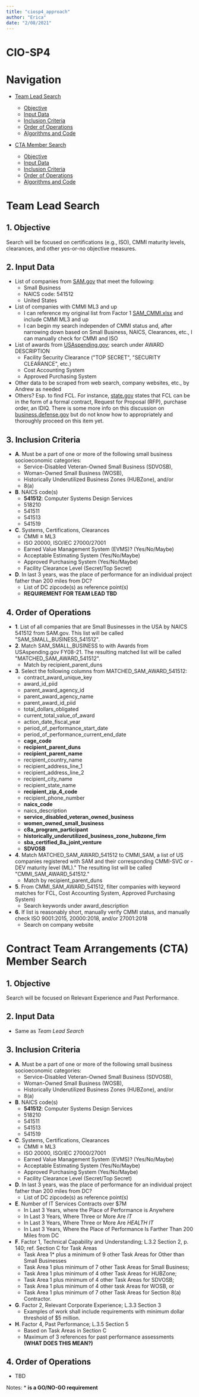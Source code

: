 ```yaml
---
title: "ciosp4_approach"
author: "Erica"
date: "2/08/2021"
---
```

# CIO-SP4

# Navigation
- [Team Lead Search](https://github.com/ericaosta/alagant/blob/main/cio-sp4/ciosp4_approach.md#team-lead-search)
  - [Objective](https://github.com/ericaosta/alagant/blob/main/cio-sp4/ciosp4_approach.md#1-objective)
  - [Input Data](https://github.com/ericaosta/alagant/blob/main/cio-sp4/ciosp4_approach.md#2-input-data)
  - [Inclusion Criteria](https://github.com/ericaosta/alagant/blob/main/cio-sp4/ciosp4_approach.md#3-inclusion-criteria)
  - [Order of Operations](https://github.com/ericaosta/alagant/blob/main/cio-sp4/ciosp4_approach.md#4-order-of-operations)
  - [Algorithms and Code](https://github.com/ericaosta/alagant/blob/main/cio-sp4/ciosp4_approach.md#5algorithms-and-code)

- [CTA Member Search](https://github.com/ericaosta/alagant/blob/main/cio-sp4/ciosp4_approach.md#contract-team-arrangements-cta-member-search)
  - [Objective](https://github.com/ericaosta/alagant/blob/main/cio-sp4/ciosp4_approach.md#1-objective-1)
  - [Input Data](https://github.com/ericaosta/alagant/blob/main/cio-sp4/ciosp4_approach.md#2-input-data-1)
  - [Inclusion Criteria](https://github.com/ericaosta/alagant/blob/main/cio-sp4/ciosp4_approach.md#3-inclusion-criteria-1)
  - [Order of Operations](https://github.com/ericaosta/alagant/blob/main/cio-sp4/ciosp4_approach.md#4-order-of-operations-1)
  - [Algorithms and Code](https://github.com/ericaosta/alagant/blob/main/cio-sp4/ciosp4_approach.md#5algorithms-and-code)

# Team Lead Search
## 1. Objective
Search will be focused on certifications (e.g., ISO), CMMI maturity levels, clearances, and other yes-or-no objective measures.

## 2. Input Data
- List of companies from [SAM.gov](https://www.sam.gov/SAM/pages/public/searchRecords/advancedEMRSearch.jsf) that meet the following:
  - Small Business
  - NAICS code: 541512
  - United States
- List of companies with CMMI ML3 and up
  - I can reference my original list from Factor 1 [SAM_CMMI.xlsx](https://github.com/ericaosta/alagant/blob/main/F1/SAM_CMMI.xlsx) and include CMMI ML3 and up
  - I can begin my search independen of CMMI status and, after narrowing down based on Small Business, NAICS, Clearances, etc., I can manually check for CMMI and ISO
- List of awards from [USAspending.gov](https://www.usaspending.gov); search under AWARD DESCRIPTION
  - Facility Security Clearance ("TOP SECRET", "SECURITY CLEARANCE", etc.)
  - Cost Accounting System
  - Approved Purchasing System
- Other data to be scraped from web search, company websites, etc., by Andrew as needed
- Others? Esp. to find FCL. For instance, [state.gov](https://www.state.gov/facility-security-clearances-faq/) states that FCL can be in the form of a formal contract, Request for Proposal (RFP), purchase order, an IDIQ. There is some more info on this discussion on [business.defense.gov](https://business.defense.gov/Portals/57/Documents/SmallBusinessWebinar%20QandA.pdf?ver=2020-07-15-161110-867) but do not know how to appropriately and thoroughly proceed on this item yet.

## 3. Inclusion Criteria
- **A**. Must be a part of one or more of the following small business socioeconomic categories:
  - Service-Disabled Veteran-Owned Small Business (SDVOSB),
  - Woman-Owned Small Business (WOSB),
  - Historically Underutilized Business Zones (HUBZone), and/or
  - 8(a)
- **B**. NAICS code(s)
  - **541512**: Computer Systems Design Services
  - 518210
  - 541511
  - 541513
  - 541519
- **C**. Systems, Certifications, Clearances
  - CMMI ≥ ML3
  - ISO 20000, ISO/IEC 27000/27001	
  - Earned Value Management System (EVMS)? (Yes/No/Maybe)
  - Acceptable Estimating System (Yes/No/Maybe)
  - Approved Purchasing System (Yes/No/Maybe)
  - Facility Clearance Level (Secret/Top Secret)
- **D**. In last 3 years, was the place of performance for an individual project father than 200 miles from DC?
  - List of DC zipcode(s) as reference point(s)
  - **REQUIREMENT FOR TEAM LEAD TBD**

## 4. Order of Operations
- **1**. List of all companies that are Small Businesses in the USA by NAICS 541512 from SAM.gov. This list will be called "SAM_SMALL_BUSINESS_541512".
- **2**. Match SAM_SMALL_BUSINESS to with Awards from USAspending.gov FY08-21. The resulting matched list will be called "MATCHED_SAM_AWARD_541512".
  - Match by recipient_parent_duns
- **3**. Select the following columns from MATCHED_SAM_AWARD_541512:
  - contract_award_unique_key 
  - award_id_piid 
  - parent_award_agency_id
  - parent_award_agency_name
  - parent_award_id_piid
  - total_dollars_obligated
  - current_total_value_of_award
  - action_date_fiscal_year
  - period_of_performance_start_date
  - period_of_performance_current_end_date
  - **cage_code**
  - **recipient_parent_duns**
  - **recipient_parent_name**
  - recipient_country_name
  - recipient_address_line_1
  - recipient_address_line_2
  - recipient_city_name
  - recipient_state_name
  - **recipient_zip_4_code**
  - recipient_phone_number
  - **naics_code**
  - naics_description
  - **service_disabled_veteran_owned_business**
  - **women_owned_small_business**
  - **c8a_program_participant**
  - **historically_underutilized_business_zone_hubzone_firm** 
  - **sba_certified_8a_joint_venture**
  - **SDVOSB**
- **4**. Match MATCHED_SAM_AWARD_541512 to CMMI_SAM, a list of US companies registered with SAM and their corresponding CMMI-SVC or -DEV maturity level (ML)." The resulting list will be called "CMMI_SAM_AWARD_541512."
  - Match by recipient_parent_duns
- **5**. From CMMI_SAM_AWARD_541512, filter companies with keyword matches for FCL, Cost Accounting System, Approved Purchasing System)
  - Search keywords under award_description
- **6.** If list is reasonably short, manually verify CMMI status, and manually check ISO 9001:2015, 20000:2018, and/or 27001:2018
  - Search on company website

# Contract Team Arrangements (CTA) Member Search
## 1. Objective
Search will be focused on Relevant Experience and Past Performance.

## 2. Input Data
- Same as *Team Lead Search* 

## 3. Inclusion Criteria
- **A**. Must be a part of one or more of the following small business socioeconomic categories:
  - Service-Disabled Veteran-Owned Small Business (SDVOSB),
  - Woman-Owned Small Business (WOSB),
  - Historically Underutilized Business Zones (HUBZone), and/or
  - 8(a)
- **B**. NAICS code(s)
  - **541512**: Computer Systems Design Services
  - 518210
  - 541511
  - 541513
  - 541519
- **C**. Systems, Certifications, Clearances
  - CMMI ≥ ML3
  - ISO 20000, ISO/IEC 27000/27001	
  - Earned Value Management System (EVMS)? (Yes/No/Maybe)
  - Acceptable Estimating System (Yes/No/Maybe)
  - Approved Purchasing System (Yes/No/Maybe)
  - Facility Clearance Level (Secret/Top Secret)
- **D**. In last 3 years, was the place of performance for an individual project father than 200 miles from DC?
  - List of DC zipcode(s) as reference point(s)
- **E**. Number of IT Services Contracts over $7M
  - In Last 3 Years, where the Place of Performance is Anywhere
  - In Last 3 Years, Where Three or More Are *IT*
  - In Last 3 Years, Where Three or More Are *HEALTH IT*
  - In Last 3 Years, Where the Place of Performance Is Farther Than 200 Miles from DC
- **F**. Factor 1, Technical Capability and Understanding; L.3.2 Section 2, p. 140; ref. Section C for Task Areas
  - Task Area 1* plus a minimum of 9 other Task Areas for Other than Small Businesses
  - Task Area 1 plus minimum of 7 other Task Areas for Small Business;
  - Task Area 1 plus minimum of 4 other Task Areas for HUBZone;
  - Task Area 1 plus minimum of 4 other Task Areas for SDVOSB;
  - Task Area 1 plus minimum of 4 other task Areas for WOSB, or
  - Task Area 1 plus minimum of 7 other Task Areas for Section 8(a) Contractor.
- **G**. Factor 2, Relevant Corporate Experience; L.3.3 Section 3
  - Examples of work shall include requirements with minimum dollar threshold of $5 million.
- **H**. Factor 4, Past Performance; L.3.5 Section 5
  - Based on Task Areas in Section C
  - Maximum of 3 references for past performance assessments **(WHAT DOES THIS MEAN?)**

## 4. Order of Operations
- TBD

Notes: * **is a GO/NO-GO requirement**
